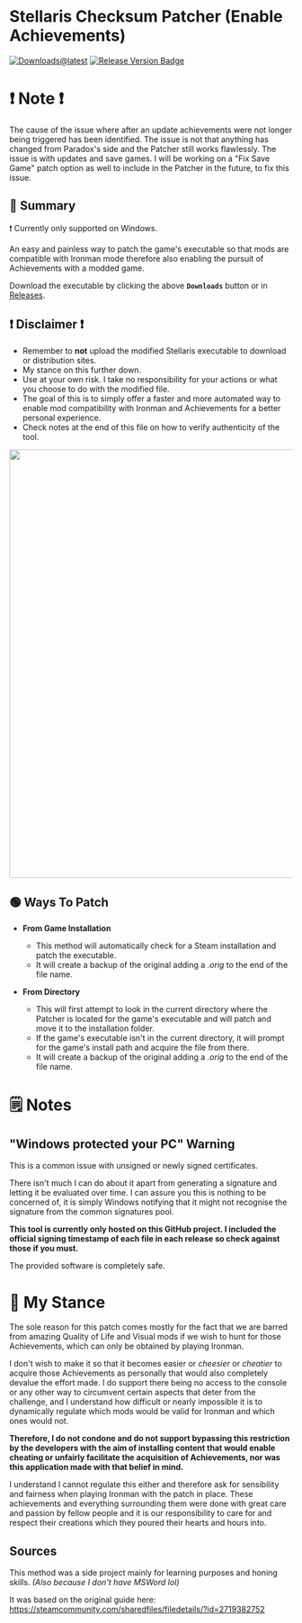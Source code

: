 # Stellaris Checksum Patcher (Enable Achievements)

[![Downloads@latest](https://img.shields.io/github/downloads/r0fld4nc3/stellaris-exe-checksum-patcher/total?style=for-the-badge)](https://github.com/r0fld4nc3/stellaris-exe-checksum-patcher/releases/latest/download/StellarisChecksumPatcher.exe)
[![Release Version Badge](https://img.shields.io/github/v/release/r0fld4nc3/stellaris-exe-checksum-patcher?style=for-the-badge)](https://github.com/r0fld4nc3/stellaris-exe-checksum-patcher/releases)

# ❗ Note ❗

The cause of the issue where after an update achievements were not longer being triggered has been identified. The issue is not that anything has changed from Paradox's side and the Patcher still works flawlessly. The issue is with updates and save games. I will be working on a "Fix Save Game" patch option as well to include in the Patcher in the future, to fix this issue.

## 📣 Summary

❗ Currently only supported on Windows.

An easy and painless way to patch the game's executable so that mods are compatible with Ironman mode therefore also enabling the pursuit of Achievements with a modded game.

Download the executable by clicking the above **``Downloads``** button or in [Releases](https://github.com/r0fld4nc3/stellaris-exe-checksum-patcher/releases).

## ❗ Disclaimer ❗
* Remember to **not** upload the modified Stellaris executable to download or distribution sites.
* My stance on this further down.
* Use at your own risk. I take no responsibility for your actions or what you choose to do with the modified file.
* The goal of this is to simply offer a faster and more automated way to enable mod compatibility with Ironman and Achievements for a better personal experience.
* Check notes at the end of this file on how to verify authenticity of the tool.

<p align="center">
<img src="https://github.com/r0fld4nc3/stellaris-exe-checksum-patcher/blob/main/media/stellaris-checksum-patcher-05.png" width="762">
</p>

## 🟢 Ways To Patch
* **From Game Installation**
  * This method will automatically check for a Steam installation and patch the executable.
  * It will create a backup of the original adding a _.orig_ to the end of the file name.

* **From Directory**
  * This will first attempt to look in the current directory where the Patcher is located for the game's executable and will patch and move it to the installation folder.
  * If the game's executable isn't in the current directory, it will prompt for the game's install path and acquire the file from there.
  * It will create a backup of the original adding a _.orig_ to the end of the file name.

# 🗒️ Notes
## "Windows protected your PC" Warning
This is a common issue with unsigned or newly signed certificates.
  
There isn't much I can do about it apart from generating a signature and letting it be evaluated over time. I can assure you this is nothing to be concerned of, it is simply Windows notifying that it might not recognise the signature from the common signatures pool.

**This tool is currently only hosted on this GitHub project. I included the official signing timestamp of each file in each release so check against those if you must.**
  
The provided software is completely safe.

# 🔎 My Stance
The sole reason for this patch comes mostly for the fact that we are barred from amazing Quality of Life and Visual mods if we wish to hunt for those Achievements, which can only be obtained by playing Ironman. 

I don't wish to make it so that it becomes easier or _cheesier_ or _cheatier_ to acquire those Achievements as personally that would also completely devalue the effort made. I do support there being no access to the console or any other way to circumvent certain aspects that deter from the challenge, and I understand how difficult or nearly impossible it is to dynamically regulate which mods would be valid for Ironman and which ones would not.

**Therefore, I do not condone and do not support bypassing this restriction by the developers with the aim of installing content that would enable cheating or unfairly facilitate the acquisition of Achievements, nor was this application made with that belief in mind.**

I understand I cannot regulate this either and therefore ask for sensibility and fairness when playing Ironman with the patch in place. These achievements and everything surrounding them were done with great care and passion by fellow people and it is our responsibility to care for and respect their creations which they poured their hearts and hours into.

## Sources
This method was a side project mainly for learning purposes and honing skills. _(Also because I don't have MSWord lol)_

It was based on the original guide here: https://steamcommunity.com/sharedfiles/filedetails/?id=2719382752
